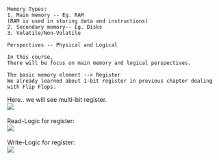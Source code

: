 ```
Memory Types:
1. Main memory -- Eg. RAM
(RAM is used in storing data and instructions)
2. Secondary memory-- Eg. Disks
3. Volatile/Non-Volatile
```
```
Perspectives -- Physical and Logical
```
```
In this course,
There will be focus on main memory and logical perspectives.
```
```
The basic memory element --> Register
We already learned about 1-bit register in previous chapter dealing with Flip Flops.
```
Here.. we will see multi-bit register. <br>
![](http://geekresearchlab.net/coursera/n2t/multi-intro.jpg)
<br><br>
Read-Logic for register: <br>
![](http://geekresearchlab.net/coursera/n2t/multi-read.jpg)
<br><br>
Write-Logic for register: <br>
![](http://geekresearchlab.net/coursera/n2t/multi-write.jpg)
<br><br>
